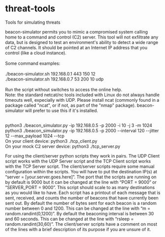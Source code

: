 # threat-tools
Tools for simulating threats

beacon-simulator permits you to mimic a compromised system calling home to a command and control (C2) server. This tool will not exfiltrate any data, but is designed to test an environment's ability to detect a wide range of C2 channels. It should be pointed at an Internet IP address that you control (like a cloud instance). <br/> <br/> 
Some command examples: <br/> <br/>
  ./beacon-simulator.sh 192.168.0.1 443 150 12 <br/>
  ./beacon-simulator.sh 192.168.0.7 53 200 10 udp <br/> <br/>
Run the script without switches to access the online help. <br/>
Note: the standard netcat/nc tools included with Linux do not always handle timeouts well, expecially with UDP.  Please install ncat (commonly found in a package called "ncat", or if not, as part of the "nmap" package).  beacon-simulator will prefer to use this if it's installed. <br/> <br/>

python3 ./beacon_simulator.py -ip 192.168.0.5 -p 2000 -i 10 -j 3 -m 1024 <br/>
python3 ./beacon_simulator.py -ip 192.168.0.5 -p 2000 --interval 120 --jitter 12 --max_payload 1024 --tcp <br/>
On your client device: python3 ./tcp_client.py <br/>
On your mock C2 server device: python3 ./tcp_server.py <br/>

For using the client/server python scripts they work in pairs. The UDP
Client script works with the UDP Server script and the TCP Client script
works with the TCP Server script. The client/server scripts require some
manual configuration within the scripts. You will have to put the
destination IP(s) at “server = [your.server.goes.here]”. The port that
the scripts are running on by default is 9000 but it can be changed at
the line with “PORT = 9000” or “SERVER_PORT = 9000”. This script should
scale to as many destinations as you would like to have. Each script has
a printout of each message that is sent, received, and counts the number
of beacons that have currently been sent out. By default the number of
bytes sent for each beacon is a random number between 0 and 1200. This
can be changed at the line with “m = random.randint(0,1200)”. By default
the beaconing interval is between 30 and 60 seconds. This can be changed
at the line with “rsleep = random.randint(30,60)”. The client/server
scripts have a comment on most of the lines with a brief description of
its purpose if you are unsure of it.

